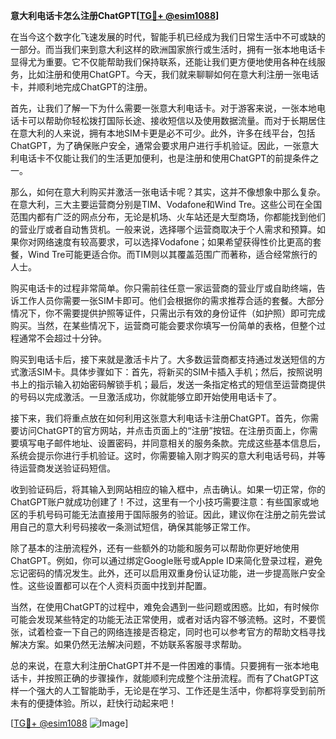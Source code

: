 **意大利电话卡怎么注册ChatGPT[[TG💪+ @esim1088](https://t.me/s/esim1088)]**

在当今这个数字化飞速发展的时代，智能手机已经成为我们日常生活中不可或缺的一部分。而当我们来到意大利这样的欧洲国家旅行或生活时，拥有一张本地电话卡显得尤为重要。它不仅能帮助我们保持联系，还能让我们更方便地使用各种在线服务，比如注册和使用ChatGPT。今天，我们就来聊聊如何在意大利注册一张电话卡，并顺利地完成ChatGPT的注册。

首先，让我们了解一下为什么需要一张意大利电话卡。对于游客来说，一张本地电话卡可以帮助你轻松拨打国际长途、接收短信以及使用数据流量。而对于长期居住在意大利的人来说，拥有本地SIM卡更是必不可少。此外，许多在线平台，包括ChatGPT，为了确保账户安全，通常会要求用户进行手机验证。因此，一张意大利电话卡不仅能让我们的生活更加便利，也是注册和使用ChatGPT的前提条件之一。

那么，如何在意大利购买并激活一张电话卡呢？其实，这并不像想象中那么复杂。在意大利，三大主要运营商分别是TIM、Vodafone和Wind Tre。这些公司在全国范围内都有广泛的网点分布，无论是机场、火车站还是大型商场，你都能找到他们的营业厅或者自动售货机。一般来说，选择哪个运营商取决于个人需求和预算。如果你对网络速度有较高要求，可以选择Vodafone；如果希望获得性价比更高的套餐，Wind Tre可能更适合你。而TIM则以其覆盖范围广而著称，适合经常旅行的人士。

购买电话卡的过程非常简单。你只需前往任意一家运营商的营业厅或自助终端，告诉工作人员你需要一张SIM卡即可。他们会根据你的需求推荐合适的套餐。大部分情况下，你不需要提供护照等证件，只需出示有效的身份证件（如护照）即可完成购买。当然，在某些情况下，运营商可能会要求你填写一份简单的表格，但整个过程通常不会超过十分钟。

购买到电话卡后，接下来就是激活卡片了。大多数运营商都支持通过发送短信的方式激活SIM卡。具体步骤如下：首先，将新买的SIM卡插入手机；然后，按照说明书上的指示输入初始密码解锁手机；最后，发送一条指定格式的短信至运营商提供的号码以完成激活。一旦激活成功，你就能够立即开始使用电话卡了。

接下来，我们将重点放在如何利用这张意大利电话卡注册ChatGPT。首先，你需要访问ChatGPT的官方网站，并点击页面上的“注册”按钮。在注册页面上，你需要填写电子邮件地址、设置密码，并同意相关的服务条款。完成这些基本信息后，系统会提示你进行手机验证。这时，你需要输入刚才购买的意大利电话号码，并等待运营商发送验证码短信。

收到验证码后，将其输入到网站相应的输入框中，点击确认。如果一切正常，你的ChatGPT账户就成功创建了！不过，这里有一个小技巧需要注意：有些国家或地区的手机号码可能无法直接用于国际服务的验证。因此，建议你在注册之前先尝试用自己的意大利号码接收一条测试短信，确保其能够正常工作。

除了基本的注册流程外，还有一些额外的功能和服务可以帮助你更好地使用ChatGPT。例如，你可以通过绑定Google账号或Apple ID来简化登录过程，避免忘记密码的情况发生。此外，还可以启用双重身份认证功能，进一步提高账户安全性。这些设置都可以在个人资料页面中找到并配置。

当然，在使用ChatGPT的过程中，难免会遇到一些问题或困惑。比如，有时候你可能会发现某些特定的功能无法正常使用，或者对话内容不够流畅。这时，不要慌张，试着检查一下自己的网络连接是否稳定，同时也可以参考官方的帮助文档寻找解决方案。如果仍然无法解决问题，不妨联系客服寻求帮助。

总的来说，在意大利注册ChatGPT并不是一件困难的事情。只要拥有一张本地电话卡，并按照正确的步骤操作，就能顺利完成整个注册流程。而有了ChatGPT这样一个强大的人工智能助手，无论是在学习、工作还是生活中，你都将享受到前所未有的便捷体验。所以，赶快行动起来吧！

[[TG💪+ @esim1088](https://t.me/s/esim1088) ![Image](https://i.postimg.cc/4NQfJmqS/Snipaste-2025-05-13-00-14-12.png)]